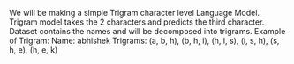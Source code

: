 We will be making a simple Trigram character level Language Model.
Trigram model takes the 2 characters and predicts the third character.
Dataset contains the names and will be decomposed into trigrams.
Example of Trigram:
    Name: abhishek
    Trigrams: (a, b, h), (b, h, i), (h, i, s), (i, s, h), (s, h, e), (h, e, k)
    